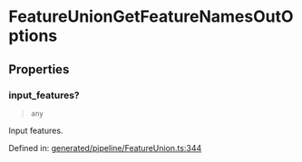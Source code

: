 # FeatureUnionGetFeatureNamesOutOptions

## Properties

### input\_features?

> `any`

Input features.

Defined in:  [generated/pipeline/FeatureUnion.ts:344](https://github.com/transitive-bullshit/scikit-learn-ts/blob/122b3c0/packages/sklearn/src/generated/pipeline/FeatureUnion.ts#L344)
